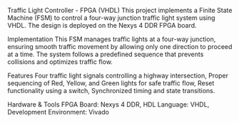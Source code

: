 Traffic Light Controller - FPGA (VHDL)
This project implements a Finite State Machine (FSM) to control a four-way junction traffic light system using VHDL. The design is deployed on the Nexys 4 DDR FPGA board.

Implementation
This FSM manages traffic lights at a four-way junction, ensuring smooth traffic movement by allowing only one direction to proceed at a time. The system follows a predefined sequence that prevents collisions and optimizes traffic flow.

Features
Four traffic light signals controlling a highway intersection,
Proper sequencing of Red, Yellow, and Green lights for safe traffic flow,
Reset functionality using a switch,
Synchronized timing and state transitions.

Hardware & Tools
FPGA Board: Nexys 4 DDR,
HDL Language: VHDL,
Development Environment: Vivado


